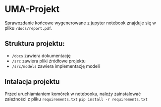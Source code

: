 # UMA-Projekt
Sprawozdanie końcowe wygenerowane z jupyter notebook znajduje się w pliku `/docs/report.pdf`.

## Struktura projektu:
- `/docs` zawiera dokumentację
- `/src` zawiera pliki źródłowe projektu
- `/src/models` zawiera implementację modeli

## Intalacja projektu
Przed uruchiamianiem komórek w notebooku, należy zainstalować zależności z pliku `requirements.txt`
`pip install -r requirements.txt`